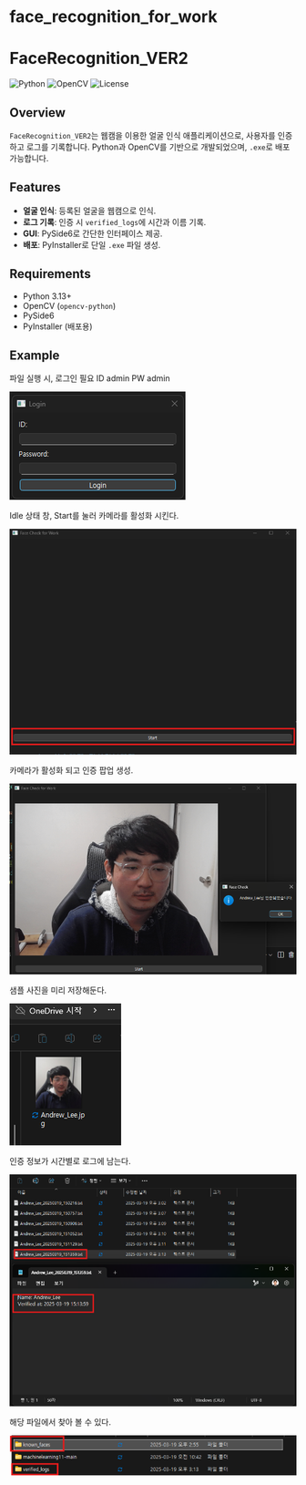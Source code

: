 # face_recognition_for_work
# FaceRecognition_VER2

![Python](https://img.shields.io/badge/Python-3.13-blue)
![OpenCV](https://img.shields.io/badge/OpenCV-4.10-green)
![License](https://img.shields.io/badge/License-MIT-yellow)

## Overview
`FaceRecognition_VER2`는 웹캠을 이용한 얼굴 인식 애플리케이션으로, 사용자를 인증하고 로그를 기록합니다. Python과 OpenCV를 기반으로 개발되었으며, `.exe`로 배포 가능합니다.

## Features
- **얼굴 인식**: 등록된 얼굴을 웹캠으로 인식.
- **로그 기록**: 인증 시 `verified_logs`에 시간과 이름 기록.
- **GUI**: PySide6로 간단한 인터페이스 제공.
- **배포**: PyInstaller로 단일 `.exe` 파일 생성.

## Requirements
- Python 3.13+
- OpenCV (`opencv-python`)
- PySide6
- PyInstaller (배포용)

## Example

파일 실행 시, 로그인 필요
ID admin
PW admin

![login](login.png)

Idle 상태 창, Start를 눌러 카메라를 활성화 시킨다.

![idle](idle.png)

카메라가 활성화 되고 인증 팝업 생성.

![access_granted](access_granted.png)

샘플 사진을 미리 저장해둔다.

![face_data](known_face_data.png)

인증 정보가 시간별로 로그에 남는다.

![verified_logs](verified_logs.png)

해당 파일에서 찾아 볼 수 있다.

![folder](folder.png)

